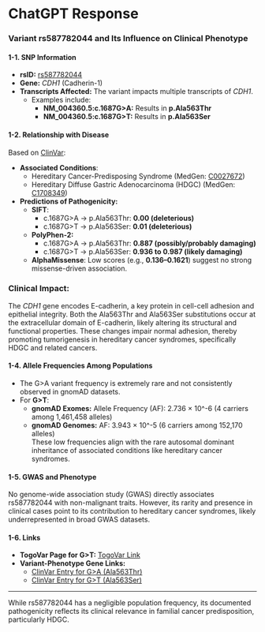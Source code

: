 # ChatGPT Response

### Variant rs587782044 and Its Influence on Clinical Phenotype

#### **1-1. SNP Information**  
- **rsID:** [rs587782044](https://identifiers.org/dbsnp/rs587782044)  
- **Gene:** *CDH1* (Cadherin-1)  
- **Transcripts Affected:** The variant impacts multiple transcripts of *CDH1*.  
  - Examples include:  
    - **NM_004360.5:c.1687G>A:** Results in **p.Ala563Thr**  
    - **NM_004360.5:c.1687G>T:** Results in **p.Ala563Ser**  

#### **1-2. Relationship with Disease**  
Based on [ClinVar](https://www.ncbi.nlm.nih.gov/clinvar):  
- **Associated Conditions**:  
  - Hereditary Cancer-Predisposing Syndrome (MedGen: [C0027672](https://www.ncbi.nlm.nih.gov/medgen/C0027672))  
  - Hereditary Diffuse Gastric Adenocarcinoma (HDGC) (MedGen: [C1708349](https://www.ncbi.nlm.nih.gov/medgen/C1708349))  
- **Predictions of Pathogenicity:**  
  - **SIFT**:  
    - c.1687G>A → p.Ala563Thr: **0.00 (deleterious)**  
    - c.1687G>T → p.Ala563Ser: **0.01 (deleterious)**  
  - **PolyPhen-2:**  
    - c.1687G>A → p.Ala563Thr: **0.887 (possibly/probably damaging)**  
    - c.1687G>T → p.Ala563Ser: **0.936 to 0.987 (likely damaging)**  
  - **AlphaMissense**: Low scores (e.g., **0.136–0.1621**) suggest no strong missense-driven association.  

### Clinical Impact:  
The *CDH1* gene encodes E-cadherin, a key protein in cell-cell adhesion and epithelial integrity. Both the Ala563Thr and Ala563Ser substitutions occur at the extracellular domain of E-cadherin, likely altering its structural and functional properties. These changes impair normal adhesion, thereby promoting tumorigenesis in hereditary cancer syndromes, specifically HDGC and related cancers.  

#### **1-4. Allele Frequencies Among Populations**  
- The G>A variant frequency is extremely rare and not consistently observed in gnomAD datasets.  
- For **G>T**:  
  - **gnomAD Exomes:** Allele Frequency (AF): 2.736 × 10^-6 (4 carriers among 1,461,458 alleles)  
  - **gnomAD Genomes:** AF: 3.943 × 10^-5 (6 carriers among 152,170 alleles)  
  These low frequencies align with the rare autosomal dominant inheritance of associated conditions like hereditary cancer syndromes.  

#### **1-5. GWAS and Phenotype**  
No genome-wide association study (GWAS) directly associates rs587782044 with non-malignant traits. However, its rarity and presence in clinical cases point to its contribution to hereditary cancer syndromes, likely underrepresented in broad GWAS datasets.  

#### **1-6. Links**  
- **TogoVar Page for G>T:** [TogoVar Link](https://togovar.biosciencedbc.jp/variant/rs587782044)  
- **Variant-Phenotype Gene Links:**  
  - [ClinVar Entry for G>A (Ala563Thr)](https://www.ncbi.nlm.nih.gov/clinvar/variation/481681)  
  - [ClinVar Entry for G>T (Ala563Ser)](https://www.ncbi.nlm.nih.gov/clinvar/variation/141834)  

---

While rs587782044 has a negligible population frequency, its documented pathogenicity reflects its clinical relevance in familial cancer predisposition, particularly HDGC.